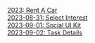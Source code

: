 [2023: Rent A Car](https://www.icodethis.com/_next/image?url=%2Fimages%2Fprojects%2Frent_a_car.png&w=3840&q=75)  
[2023-08-31: Select Interest](https://www.icodethis.com/_next/image?url=%2Fimages%2Fprojects%2Fselect_interest.png&w=3840&q=75)  
[2023-09-01: Social UI Kit](https://www.icodethis.com/_next/image?url=%2Fimages%2Fprojects%2Fsocial_ui_kit.png&w=3840&q=75)  
[2023-09-02: Task Details](https://www.icodethis.com/_next/image?url=%2Fimages%2Fprojects%2Ftask_details.jpg&w=3840&q=75)  
